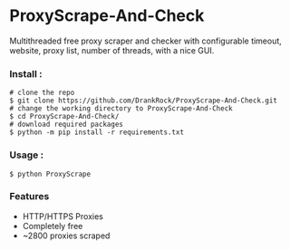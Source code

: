 # ProxyScrape-And-Check
Multithreaded free proxy scraper and checker with configurable timeout, website, proxy list, number of threads, with a nice GUI.

### Install :
```shell
# clone the repo
$ git clone https://github.com/DrankRock/ProxyScrape-And-Check.git
# change the working directory to ProxyScrape-And-Check
$ cd ProxyScrape-And-Check/
# download required packages
$ python -m pip install -r requirements.txt
```

### Usage :
```shell
$ python ProxyScrape
```

### Features
* HTTP/HTTPS Proxies
* Completely free
* ~2800 proxies scraped
